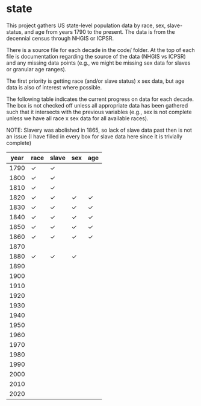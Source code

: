 # state
This project gathers US state-level population data by race, sex, slave-status, 
and age from years 1790 to the present. The data is from the decennial 
census through NHGIS or ICPSR.

There is a source file for each decade in the code/ folder. At the top of each
file is documentation regarding the source of the data (NHGIS vs ICPSR) and any
missing data points (e.g., we might be missing sex data for slaves or granular
age ranges).

The first priority is getting race (and/or slave status) x sex data, but age
data is also of interest where possible.

The following table indicates the current progress on data for each
decade. The box is not checked off unless all appropriate data has been 
gathered such that it intersects with the previous variables (e.g., sex is 
not complete unless we have all race x sex data for all available races).

NOTE: Slavery was abolished in 1865, so lack of slave data past then is not 
an issue (I have filled in every box for slave data here since it is trivially
complete)

| year | race     | slave    | sex      | age      |
|------|----------|----------|----------|----------|
| 1790 | &check;  | &check;  |          |          |
| 1800 | &check;  | &check;  |          |          |
| 1810 | &check;  | &check;  |          |          |
| 1820 | &check;  | &check;  | &check;  | &check;  |
| 1830 | &check;  | &check;  | &check;  | &check;  |
| 1840 | &check;  | &check;  | &check;  | &check;  |
| 1850 | &check;  | &check;  | &check;  | &check;  |
| 1860 | &check;  | &check;  | &check;  | &check;  |
| 1870 |          |          |          |          |
| 1880 | &check;  | &check;  | &check;  |          |
| 1890 |          |          |          |          |
| 1900 |          |          |          |          |
| 1910 |          |          |          |          |
| 1920 |          |          |          |          |
| 1930 |          |          |          |          |
| 1940 |          |          |          |          |
| 1950 |          |          |          |          |
| 1960 |          |          |          |          |
| 1970 |          |          |          |          |
| 1980 |          |          |          |          |
| 1990 |          |          |          |          |
| 2000 |          |          |          |          |
| 2010 |          |          |          |          |
| 2020 |          |          |          |          |